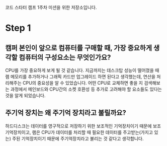 코드 스타터 캠프 1주차 미션을 위한 저장소입니다.

# Step 1
## 캠퍼 본인이 앞으로 컴퓨터를 구매할 때, 가장 중요하게 생각할 컴퓨터의 구성요소는 무엇인가요?
CPU를 가장 중요하게 보게 될 것 같습니다. 지금까지는 데스크탑 성능이 떨어졌을 때 램 메모리를 추가하거나 그래픽 카드만 업그레이드 하면 된다고 생각했는데, 연산을 처리해주는 CPU의 중요성을 알 수 있었습니다.
어떤 CPU로 교체하면 좋을 지 검색해보는 과정에서 메인보드와 CPU간의 소켓 호환성 등 추가로 고려해야 할 요소들도 있다는 것을 알게 되었습니다.
## 주기억 장치는 왜 주기억 장치라고 불릴까요?
하드디스크는 데이터를 영구적으로 저장하기 위한 보조적인 기억장치이기 때문에 보조기억장치이고, 램은 CPU가 데이터를 처리할 때 필요한 데이터를 주고받는(가지고 있는) 주된 기억장치이기 때문에 주기억장치라고 불리는 것 같다고 생각합니다. 